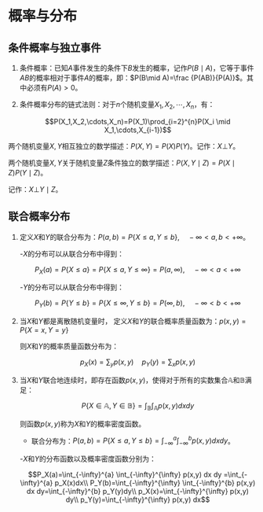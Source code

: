 # 概率与分布


## 条件概率与独立事件

1. 条件概率：已知$A$事件发生的条件下$B$发生的概率，记作$P(B\mid A)$，它等于事件$AB$的概率相对于事件$A$的概率，即：$P(B\mid A)=\frac {P(AB)}{P(A)}$。其中必须有$P(A) \gt 0$。

1. 条件概率分布的链式法则：对于$n$个随机变量$X_1,X_2,\cdots,X_n$，有：

   $$P(X_1,X_2,\cdots,X_n)=P(X_1)\prod_{i=2}^{n}P(X_i \mid X_1,\cdots,X_{i-1})$$

两个随机变量$X,Y$相互独立的数学描述：$P(X,Y)=P(X)P(Y)$。记作：$X \bot Y$。

两个随机变量$X,Y$关于随机变量$Z$条件独立的数学描述：$P(X,Y\mid Z)=P(X\mid Z)P(Y\mid Z)$。

记作：$X \bot Y \mid Z$。

## 联合概率分布

1. 定义$X$和$Y$的联合分布为：$P(a,b)=P\{X \le a, Y \le b\}, \quad - \infty \lt a,b \lt + \infty$。

   -$X$的分布可以从联合分布中得到：

     $$P_X(a)=P\{X \le a\}=P\{X \le a, Y \le \infty\}=P(a,\infty),\quad - \infty \lt a \lt + \infty$$

   -$Y$的分布可以从联合分布中得到：

     $$P_Y(b)=P\{Y \le b\}=P\{X \le \infty, Y \le b\}=P(\infty,b), \quad - \infty \lt b \lt + \infty$$

2. 当$X$和$Y$都是离散随机变量时， 定义$X$和$Y$的联合概率质量函数为：$p(x,y)=P\{X=x,Y=y\}$

   则$X$和$Y$的概率质量函数分布为：

   $$p_X(x)=\sum_{y}p(x,y) \quad p_Y(y)=\sum_{x}p(x,y)$$

3. 当$X$和$Y$联合地连续时，即存在函数$p(x,y)$，使得对于所有的实数集合$\mathbb A$和$\mathbb B$满足：

   $$P\{X \in \mathbb A, Y \in \mathbb B\}=\int_\mathbb B \int_\mathbb A p(x,y) dx dy$$

   则函数$p(x,y)$称为$X$和$Y$的概率密度函数。

   - 联合分布为：$P(a,b)=P\{X \le a, Y \le b\}= \int_{-\infty}^{a} \int_{-\infty}^{b} p(x,y) dx dy$。

   -$X$和$Y$的分布函数以及概率密度函数分别为：

     $$P_X(a)=\int_{-\infty}^{a} \int_{-\infty}^{\infty} p(x,y) dx dy =\int_{-\infty}^{a} p_X(x)dx\\ P_Y(b)=\int_{-\infty}^{\infty} \int_{-\infty}^{b} p(x,y) dx dy=\int_{-\infty}^{b} p_Y(y)dy\\ p_X(x)=\int_{-\infty}^{\infty} p(x,y) dy\\ p_Y(y)=\int_{-\infty}^{\infty} p(x,y) dx$$

